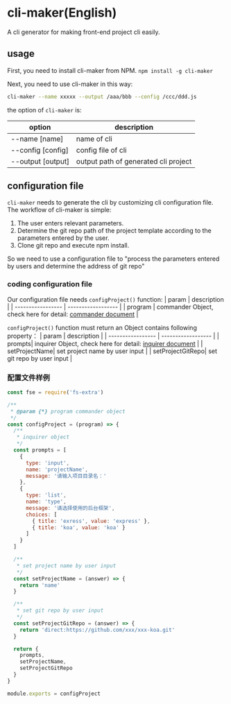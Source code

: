 # cli-maker(English)

A cli generator for making front-end project cli easily.

## usage

First, you need to install cli-maker from NPM.
`npm install -g cli-maker`

Next, you need to use cli-maker in this way:

```bash
cli-maker --name xxxxx --output /aaa/bbb --config /ccc/ddd.js
```

the option of `cli-maker` is:

| option            | description                          |
| ----------------- | ------------------------------------ |
| --name [name]     | name of cli                          |
| --config [config] | config file of cli                   |
| --output [output] | output path of generated cli project |

## configuration file

`cli-maker` needs to generate the cli by customizing cli configuration file.
The workflow of cli-maker is simple:

1. The user enters relevant parameters.
2. Determine the git repo path of the project template according to the parameters entered by the user.
3. Clone git repo and execute npm install.

So we need to use a configuration file to "process the parameters entered by users and determine the address of git repo"

### coding configuration file

Our configuration file needs `configProject()` function:
| param | description |
| ----------------- | ------------------ |
| program | commander Object, check here for detail: [commander document](https://www.npmjs.com/package/commander) |

`configProject()` function must return an Object contains following property：
| param | description |
| ----------------- | ------------------ |
| prompts| inquirer Object, check here for detail: [inquirer document](https://www.npmjs.com/package/inquirer) |
| setProjectName| set project name by user input |
| setProjectGitRepo| set git repo by user input |

### 配置文件样例

```javascript
const fse = require('fs-extra')

/**
 * @param {*} program commander object
 */
const configProject = (program) => {
  /**
   * inquirer object
   */
  const prompts = [
    {
      type: 'input',
      name: 'projectName',
      message: '请输入项目目录名：'
    },
    {
      type: 'list',
      name: 'type',
      message: '请选择使用的后台框架',
      choices: [
        { title: 'exress', value: 'express' },
        { title: 'koa', value: 'koa' }
      ]
    }
  ]

  /**
   * set project name by user input
   */
  const setProjectName = (answer) => {
    return 'name'
  }

  /**
   * set git repo by user input
   */
  const setProjectGitRepo = (answer) => {
    return 'direct:https://github.com/xxx/xxx-koa.git'
  }

  return {
    prompts,
    setProjectName,
    setProjectGitRepo
  }
}

module.exports = configProject
```

